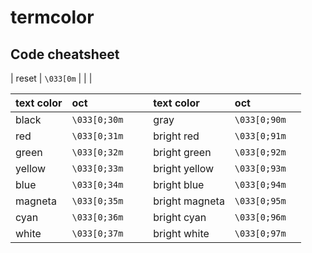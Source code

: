 # termcolor

## Code cheatsheet

| reset | `\033[0m` | | |

| text color | oct | | | text color | oct | |
|:--|:---|:-:|-|:--|:---|:-:|
| black | `\033[0;30m` | | | gray | `\033[0;90m` | |
| red | `\033[0;31m` | | | bright red | `\033[0;91m` | |
| green | `\033[0;32m` | | | bright green | `\033[0;92m` | |
| yellow | `\033[0;33m` | | | bright yellow | `\033[0;93m` | |
| blue | `\033[0;34m` | | | bright blue | `\033[0;94m` | |
| magneta | `\033[0;35m` | | | bright magneta | `\033[0;95m` | |
| cyan | `\033[0;36m` | | | bright cyan | `\033[0;96m` | |
| white | `\033[0;37m` | | | bright white | `\033[0;97m` | |
